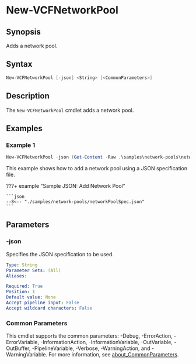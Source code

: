 # New-VCFNetworkPool

## Synopsis

Adds a network pool.

## Syntax

```powershell
New-VCFNetworkPool [-json] <String> [<CommonParameters>]
```

## Description

The `New-VCFNetworkPool` cmdlet adds a network pool.

## Examples

### Example 1

```powershell
New-VCFNetworkPool -json (Get-Content -Raw .\samples\network-pools\networkPoolSpec.json)
```

This example shows how to add a network pool using a JSON specification file.

???+ example "Sample JSON: Add Network Pool"

    ```json
    --8<-- "./samples/network-pools/networkPoolSpec.json"
    ```

## Parameters

### -json

Specifies the JSON specification to be used.

```yaml
Type: String
Parameter Sets: (All)
Aliases:

Required: True
Position: 1
Default value: None
Accept pipeline input: False
Accept wildcard characters: False
```

### Common Parameters

This cmdlet supports the common parameters: -Debug, -ErrorAction, -ErrorVariable, -InformationAction, -InformationVariable, -OutVariable, -OutBuffer, -PipelineVariable, -Verbose, -WarningAction, and -WarningVariable. For more information, see [about_CommonParameters](http://go.microsoft.com/fwlink/?LinkID=113216).
